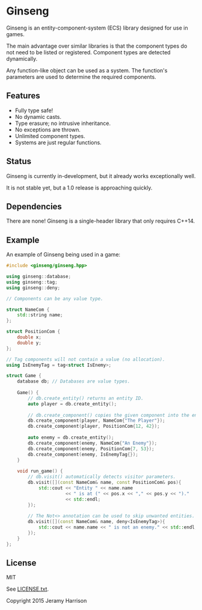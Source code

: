 # Ginseng

Ginseng is an entity-component-system (ECS) library designed for use in games.

The main advantage over similar libraries is that the component types do not need to be listed or registered.
Component types are detected dynamically.

Any function-like object can be used as a system.
The function's parameters are used to determine the required components.

## Features

- Fully type safe!
- No dynamic casts.
- Type erasure; no intrusive inheritance.
- No exceptions are thrown.
- Unlimited component types.
- Systems are just regular functions.

## Status

Ginseng is currently in-development, but it already works exceptionally well.

It is not stable yet, but a 1.0 release is approaching quickly.

## Dependencies

There are none! Ginseng is a single-header library that only requires C++14.

## Example

An example of Ginseng being used in a game:

```c++
#include <ginseng/ginseng.hpp>

using ginseng::database;
using ginseng::tag;
using ginseng::deny;

// Components can be any value type.

struct NameCom {
    std::string name;
};

struct PositionCom {
    double x;
    double y;
};

// Tag components will not contain a value (no allocation).
using IsEnemyTag = tag<struct IsEnemy>;

struct Game {
    database db; // Databases are value types.
    
    Game() {
        // db.create_entity() returns an entity ID.
        auto player = db.create_entity();
        
        // db.create_component() copies the given component into the entity.
        db.create_component(player, NameCom{"The Player"});
        db.create_component(player, PositionCom{12, 42});
        
        auto enemy = db.create_entity();
        db.create_component(enemy, NameCom{"An Enemy"});
        db.create_component(enemy, PositionCom{7, 53});
        db.create_component(enemy, IsEnemyTag{});
    }
    
    void run_game() {
        // db.visit() automatically detects visitor parameters.
        db.visit([](const NameCom& name, const PositionCom& pos){
            std::cout << "Entity " << name.name
                      << " is at (" << pos.x << "," << pos.y << ")."
                      << std::endl;
        });
    
        // The Not<> annotation can be used to skip unwanted entities.
        db.visit([](const NameCom& name, deny<IsEnemyTag>){
            std::cout << name.name << " is not an enemy." << std::endl;
        });
    }
};
```

## License

MIT

See [LICENSE.txt](https://github.com/dbralir/ginseng/blob/master/LICENSE.txt).

Copyright 2015 Jeramy Harrison
